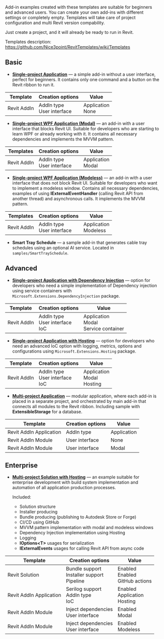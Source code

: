 Add-in examples created with these templates are suitable for beginners and advanced users.
You can create your own add-ins with different settings or completely empty.
Templates will take care of project configuration and multi Revit version compability.

Just create a project, and it will already be ready to run in Revit.

Templates description: https://github.com/Nice3point/RevitTemplates/wiki/Templates

## Basic

- **[Single-project Application](https://github.com/Nice3point/RevitTemplates/tree/develop/samples/SingleProjectApplication)** — 
  a simple add-in without a user interface, perfect for beginners.
  It contains only one command and a button on the Revit ribbon to run it.

| Template    | Creation options              | Value                |
|-------------|-------------------------------|----------------------|
| Revit AddIn | AddIn type<br/>User interface | Application<br/>None |

- **[Single-project WPF Application (Modal)](https://github.com/Nice3point/RevitTemplates/tree/develop/samples/SingleProjectWpfModalApplication)** —
  an add-in with a user interface that blocks Revit UI.
  Suitable for developers who are starting to learn WPF or already working with it.
  It contains all necessary dependencies and implements the MVVM pattern.

| Templates   | Creation options              | Value                 |
|-------------|-------------------------------|-----------------------|
| Revit AddIn | AddIn type<br/>User interface | Application<br/>Modal |

- **[Single-project WPF Application (Modeless)](https://github.com/Nice3point/RevitTemplates/tree/develop/samples/SingleProjectWpfModelessApplication)** —
  an add-in with a user interface that does not block Revit UI.
  Suitable for developers who want to implement a modeless window.
  Contains all necessary dependencies, examples of using **IExternalEventHandler** (calling Revit API from another thread) and asynchronous calls.
  It implements the MVVM pattern.

| Templates   | Creation options              | Value                    |
|-------------|-------------------------------|--------------------------|
| Revit AddIn | AddIn type<br/>User interface | Application<br/>Modeless |
- **Smart Tray Schedule** — a sample add-in that generates cable tray schedules using an optional AI service.
  Located in `samples/SmartTraySchedule`.


## Advanced

- **[Single-project Application with Dependency Injection](https://github.com/Nice3point/RevitTemplates/tree/develop/samples/SingleProjectDIApplication)** —
  option for developers who need a simple implementation of Dependency injection using service containers with `Microsoft.Extensions.DependencyInjection` package.

| Template    | Creation options                      | Value                                       |
|-------------|---------------------------------------|---------------------------------------------|
| Revit AddIn | AddIn type<br/>User interface<br/>IoC | Application<br/>Modal<br/>Service container |

- **[Single-project Application with Hosting](https://github.com/Nice3point/RevitTemplates/tree/develop/samples/SingleProjectHostingApplication)** —
  option for developers who need an advanced IoC option with logging, metrics, options and configurations using `Microsoft.Extensions.Hosting` package.

| Template    | Creation options                      | Value                             |
|-------------|---------------------------------------|-----------------------------------|
| Revit AddIn | AddIn type<br/>User interface<br/>IoC | Application<br/>Modal<br/>Hosting |

- **[Multi-project Application](https://github.com/Nice3point/RevitTemplates/tree/develop/samples/MultiProjectApplication)** —
  modular application, where each add-in is placed in a separate project, and orchestrated by main add-in that connects all modules to the Revit ribbon.
  Including sample with **ExtensibleStorage** for a database.

| Template                | Creation options | Value       |
|-------------------------|------------------|-------------|
| Revit AddIn Application | AddIn type       | Application |
| Revit AddIn Module      | User interface   | None        |
| Revit AddIn Module      | User interface   | Modal       |

## Enterprise

- **[Multi-project Solution with Hosting](https://github.com/Nice3point/RevitTemplates/tree/develop/samples/MultiProjectSolution)** —
  an example suitable for enterprise development with build system implementation and automation of all application production processes.

  Included:
    - Solution structure
    - Installer producing
    - Bundle producing (publishing to Autodesk Store or Forge)
    - CI/CD using GitHub
    - MVVM pattern implementation with modal and modeless windows
    - Dependency Injection implementation using Hosting
    - Logging
    - **IOptions\<T\>** usages for serialization
    - **IExternalEvents** usages for calling Revit API from async code

| Template                | Creation options                                  | Value                                  |
|-------------------------|---------------------------------------------------|----------------------------------------|
| Revit Solution          | Bundle support<br/>Installer support<br/>Pipeline | Enabled<br/>Enabled<br/>GitHub actions |
| Revit AddIn Application | Serilog support<br/>AddIn type<br/>IoC            | Enabled<br/>Application<br/>Hosting    |
| Revit AddIn Module      | Inject dependencies<br/>User interface            | Enabled<br/>Modal                      |
| Revit AddIn Module      | Inject dependencies<br/>User interface            | Enabled<br/>Modeless                   |